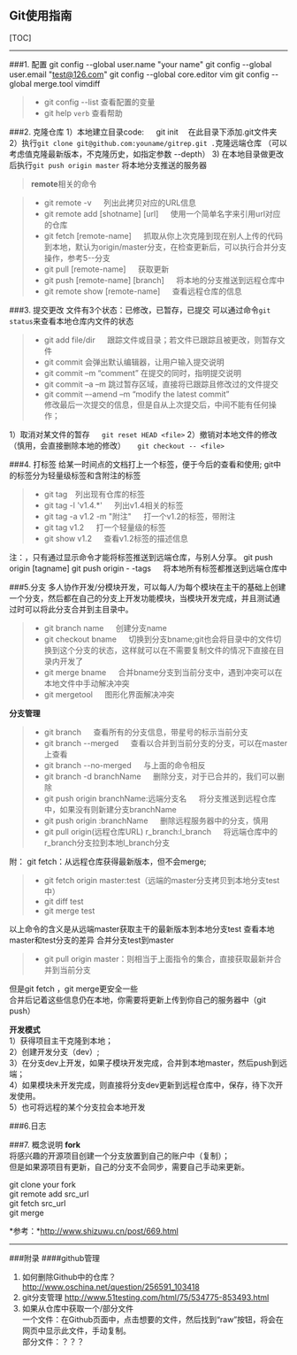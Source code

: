 Git使用指南
------------
[TOC]

--------------
###1. 配置
    git config --global user.name "your name"
    git config --global user.email "test@126.com"
    git config --global core.editor vim
    git config --global merge.tool vimdiff 
>- git config --list   查看配置的变量
>- git help `verb`     查看帮助

###2. 克隆仓库
1）本地建立目录code:
&emsp;    git init &emsp;在此目录下添加.git文件夹  
2）执行`git clone git@github.com:youname/gitrep.git .`克隆远端仓库  （可以考虑值克隆最新版本，不克隆历史，如指定参数 --depth）
3) 在本地目录做更改后执行`git push origin master` 将本地分支推送的服务器  

> **remote**相关的命令

> - git remote -v   &emsp;   列出此拷贝对应的URL信息
> - git remote add [shotname] [url]     &emsp;  使用一个简单名字来引用url对应的仓库
> - git fetch [remote-name]     &emsp;   抓取从你上次克隆到现在别人上传的代码到本地，默认为origin/master分支，在检查更新后，可以执行合并分支操作，参考5--分支
> - git pull [remote-name]  &emsp;  获取更新
> - git push [remote-name] [branch] &emsp;  将本地的分支推送到远程仓库中
> - git remote show [remote-name]  &emsp;  查看远程仓库的信息

###3. 提交更改
文件有3个状态：已修改，已暂存，已提交
可以通过命令`git status`来查看本地仓库内文件的状态
> - git add file/dir  &emsp; 跟踪文件或目录；若文件已跟踪且被更改，则暂存文件
> - git commit  会弹出默认编辑器，让用户输入提交说明
> - git commit –m “comment”  在提交的同时，指明提交说明
> - git commit –a –m     跳过暂存区域，直接将已跟踪且修改过的文件提交
> - git commit –-amend –m “modify the latest commit”                 
修改最后一次提交的信息，但是自从上次提交后，中间不能有任何操作；

<!--- 误操作的恢复 --->
1）取消对某文件的暂存
&emsp; `git reset HEAD <file>`
2）撤销对本地文件的修改（慎用，会直接删除本地的修改）
&emsp; `git checkout -- <file>`

###4. 打标签
给某一时间点的文档打上一个标签，便于今后的查看和使用;
git中的标签分为轻量级标签和含附注的标签
>- git tag&emsp;列出现有仓库的标签
>- git tag -l 'v1.4.*'  &emsp; 列出v1.4相关的标签
>- git tag -a v1.2 -m "附注"  &emsp; 打一个v1.2的标签，带附注
>- git tag v1.2   &emsp; 打一个轻量级的标签
>- git show v1.2   &emsp; 查看v1.2标签的描述信息

注：<!---默认情况下git不会将本地的标签推送到远端服务器中的--->，只有通过显示命令才能将标签推送到远端仓库，与别人分享。
git push origin [tagname]
git push origin - -tags   &emsp; 将本地所有标签都推送到远端仓库中

###5.分支
多人协作开发/分模块开发，可以每人/为每个模块在主干的基础上创建一个分支，然后都在自己的分支上开发功能模块，当模块开发完成，并且测试通 过时可以将此分支合并到主目录中。
>- git branch name &emsp; 创建分支name
>- git checkout bname &emsp; 切换到分支bname;git也会将目录中的文件切换到这个分支的状态，这样就可以在不需要复制文件的情况下直接在目录内开发了
>- git merge bname &emsp; 合并bname分支到当前分支中，遇到冲突可以在本地文件中手动解决冲突
>- git mergetool &emsp; 图形化界面解决冲突

**分支管理**
>- git branch &emsp; 查看所有的分支信息，带星号的标示当前分支
>- git branch --merged &emsp; 查看以合并到当前分支的分支，可以在master上查看
>- git branch --no-merged &emsp; 与上面的命令相反
>- git branch -d branchName &emsp; 删除分支，对于已合并的，我们可以删除
>- git push origin branchName:远端分支名 &emsp; 将分支推送到远程仓库中，如果没有则新建分支branchName  
>- git push origin :branchName &emsp; 删除远程服务器中的分支，慎用
>- git pull origin(远程仓库URL) r_branch:l_branch  &emsp; 将远端仓库中的r_branch分支拉到本地l_branch分支

附：
git fetch：从远程仓库获得最新版本，但不会merge;
>- git fetch origin master:test（远端的master分支拷贝到本地分支test中）
>- git diff test
>- git merge test

以上命令的含义是从远端master获取主干的最新版本到本地分支test
查看本地master和test分支的差异
合并分支test到master
>- git pull origin master：则相当于上面指令的集合，直接获取最新并合并到当前分支

但是git fetch ，git merge更安全一些  
合并后记着这些信息仍在本地，你需要将更新上传到你自己的服务器中（git push）

**开发模式**  
1）获得项目主干克隆到本地；  
2）创建开发分支（dev）;  
3）在分支dev上开发，如果子模块开发完成，合并到本地master，然后push到远端；  
4）如果模块未开发完成，则直接将分支dev更新到远程仓库中，保存，待下次开发使用。  
5）也可将远程的某个分支拉会本地开发

###6.日志


###7. 概念说明
**fork**  
将感兴趣的开源项目创建一个分支放置到自己的账户中（复制）；  
但是如果源项目有更新，自己的分支不会同步，需要自己手动来更新。  

git clone  your fork  
git remote add src_url  
git fetch src_url  
git merge  


*参考：*http://www.shizuwu.cn/post/669.html



-------------------
###附录
####github管理
1. 如何删除Github中的仓库？
    http://www.oschina.net/question/256591_103418
2. git分支管理
   http://www.51testing.com/html/75/534775-853493.html
3. 如果从仓库中获取一个/部分文件  
   一个文件：在Github页面中，点击想要的文件，然后找到“raw”按钮，将会在网页中显示此文件，手动复制。  
   部分文件：？？？

